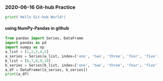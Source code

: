 ### 2020-06-16 Git-hub Practice
```python
print('Hello Git-hub World!)
```

#### using NumPy-Pandas in github
```python
from pandas import Series, DataFrame
import pandas as pd
import numpy as np
a_list = [1,2,3,4,5]
a_series = Series(a_list, index=['one', 'two', 'three', 'four', 'five'])
b_list = [6,7,8,9,10]
b_series = Series(b_list, index=['one', 'two', 'three', 'four', 'five'])
a_df = DataFrame([a_series, b_series])
print(a_df)
```